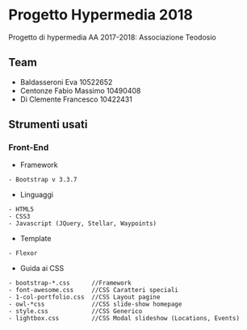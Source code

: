 # Progetto Hypermedia 2018
Progetto di hypermedia AA 2017-2018: Associazione Teodosio

## Team
- Baldasseroni Eva 10522652
- Centonze Fabio Massimo 10490408
- Di Clemente Francesco 10422431

## Strumenti usati
### Front-End
- Framework
```
- Bootstrap v 3.3.7
```
- Linguaggi
```
- HTML5
- CSS3
- Javascript (JQuery, Stellar, Waypoints)
```
- Template
```
- Flexor
```
- Guida ai CSS
```
- bootstrap-*.css      //Framework
- font-awesome.css     //CSS Caratteri speciali
- 1-col-portfolio.css  //CSS Layout pagine
- owl-*css             //CSS slide-show homepage
- style.css            //CSS Generico
- lightbox.css         //CSS Modal slideshow (Locations, Events)
```
